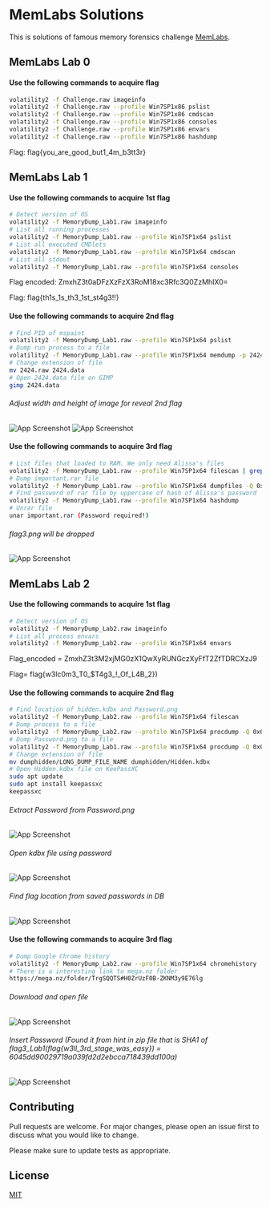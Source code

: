 # MemLabs Solutions

This is solutions of famous memory forensics challenge [MemLabs](https://github.com/stuxnet999/MemLabs).

## MemLabs Lab 0

#### Use the following commands to acquire flag

```bash
volatility2 -f Challenge.raw imageinfo
volatility2 -f Challenge.raw --profile Win7SP1x86 pslist
volatility2 -f Challenge.raw --profile Win7SP1x86 cmdscan
volatility2 -f Challenge.raw --profile Win7SP1x86 consoles
volatility2 -f Challenge.raw --profile Win7SP1x86 envars
volatility2 -f Challenge.raw --profile Win7SP1x86 hashdump
```
Flag: flag{you_are_good_but1_4m_b3tt3r}

## MemLabs Lab 1

#### Use the following commands to acquire 1st flag

```bash
# Detect version of OS
volatility2 -f MemoryDump_Lab1.raw imageinfo
# List all running processes
volatility2 -f MemoryDump_Lab1.raw --profile Win7SP1x64 pslist
# List all executed CMDlets
volatility2 -f MemoryDump_Lab1.raw --profile Win7SP1x64 cmdscan
# List all stdout
volatility2 -f MemoryDump_Lab1.raw --profile Win7SP1x64 consoles
```
Flag encoded: ZmxhZ3t0aDFzXzFzX3RoM18xc3Rfc3Q0ZzMhIX0=

Flag: flag{th1s_1s_th3_1st_st4g3!!}

#### Use the following commands to acquire 2nd flag

```bash
# Find PID of mspaint
volatility2 -f MemoryDump_Lab1.raw --profile Win7SP1x64 pslist
# Dump run process to a file
volatility2 -f MemoryDump_Lab1.raw --profile Win7SP1x64 memdump -p 2424 -D paint/
# Change extension of file
mv 2424.raw 2424.data
# Open 2424.data file on GIMP
gimp 2424.data
```
###### Adjust width and height of image for reveal 2nd flag
![App Screenshot](images/lab1_flag2.png)
![App Screenshot](images/lab1_flag2-ext.png)

#### Use the following commands to acquire 3rd flag

```bash
# List files that loaded to RAM. We only need Alissa's files
volatility2 -f MemoryDump_Lab1.raw --profile Win7SP1x64 filescan | grep "Alissa Simpson"
# Dump important.rar file
volatility2 -f MemoryDump_Lab1.raw --profile Win7SP1x64 dumpfiles -Q 0x000000003fac3bc0 -D important
# Find password of rar file by uppercase of hash of Alissa's password
volatility2 -f MemoryDump_Lab1.raw --profile Win7SP1x64 hashdump
# Unrar file
unar important.rar (Password required!)
```
###### flag3.png will be dropped
![App Screenshot](images/lab1_flag3.png)

## MemLabs Lab 2

#### Use the following commands to acquire 1st flag

```bash
# Detect version of OS
volatility2 -f MemoryDump_Lab2.raw imageinfo
# List all process envars
volatility2 -f MemoryDump_Lab2.raw --profile Win7SP1x64 envars
```
Flag_encoded = ZmxhZ3t3M2xjMG0zX1QwXyRUNGczXyFfT2ZfTDRCXzJ9

Flag= flag{w3lc0m3_T0_$T4g3_!_Of_L4B_2})

#### Use the following commands to acquire 2nd flag

```bash
# Find location of hidden.kdbx and Password.png
volatility2 -f MemoryDump_Lab2.raw --profile Win7SP1x64 filescan
# Dump process to a file
volatility2 -f MemoryDump_Lab2.raw --profile Win7SP1x64 procdump -Q 0x000000003fb112a0 -D dumphidden/
# Dump Password.png to a file
volatility2 -f MemoryDump_Lab1.raw --profile Win7SP1x64 procdump -Q 0x000000003fce1c70 -D dumpPassword/
# Change extension of file
mv dumphidden/LONG_DUMP_FILE_NAME dumphidden/Hidden.kdbx
# Open Hidden.kdbx file on KeePassXC
sudo apt update
sudo apt install keepassxc
keepassxc
```
###### Extract Password from Password.png
![App Screenshot](images/lab2_flag2_pass.png)
###### Open kdbx file using password
![App Screenshot](images/lab2_flag2-kdbx.png)
###### Find flag location from saved passwords in DB
![App Screenshot](images/lab2_flag2.png)

#### Use the following commands to acquire 3rd flag

```bash
# Dump Google Chrome history
volatility2 -f MemoryDump_Lab2.raw --profile Win7SP1x64 chromehistory
# There is a interesting link to mega.nz folder
https://mega.nz/folder/TrgSQQTS#H0ZrUzF0B-ZKNM3y9E76lg
```
###### Download and open file
![App Screenshot](images/lab2_flag3-zip.png)
###### Insert Password (Found it from hint in zip file that is SHA1 of flag3_Lab1(flag{w3ll_3rd_stage_was_easy}) = 6045dd90029719a039fd2d2ebcca718439dd100a)
![App Screenshot](images/lab2_flag3.png)

## Contributing

Pull requests are welcome. For major changes, please open an issue first
to discuss what you would like to change.

Please make sure to update tests as appropriate.

## License

[MIT](https://choosealicense.com/licenses/mit/)
